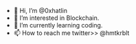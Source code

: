 - 👋 Hi, I’m @0xhatlin
- 👀 I’m interested in Blockchain.
- 🌱 I’m currently learning coding.
- 📫 How to reach me twitter>> @hmtkrblt

<!---
0xhatlin/0xhatlin is a ✨ special ✨ repository because its `README.md` (this file) appears on your GitHub profile.
You can click the Preview link to take a look at your changes.
--->
